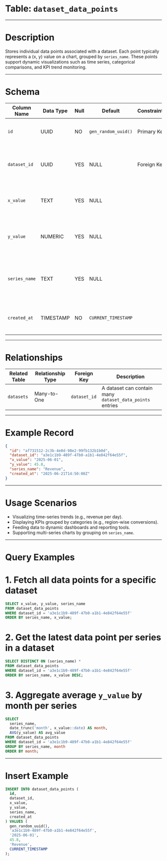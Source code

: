 # Table: `dataset_data_points`

---

# Description

Stores individual data points associated with a dataset. Each point typically represents a (x, y) value on a chart, grouped by `series_name`. These points support dynamic visualizations such as time series, categorical comparisons, and KPI trend monitoring.

---

# Schema

| Column Name   | Data Type | Null | Default             | Constraints | Description                                                     |
| ------------- | --------- | ---- | ------------------- | ----------- | --------------------------------------------------------------- |
| `id`          | UUID      | NO   | `gen_random_uuid()` | Primary Key | Unique identifier for the data point                            |
| `dataset_id`  | UUID      | YES  | NULL                | Foreign Key | References the dataset to which this data point belongs         |
| `x_value`     | TEXT      | YES  | NULL                |             | X-axis value (e.g., date, label, category name)                 |
| `y_value`     | NUMERIC   | YES  | NULL                |             | Y-axis value (e.g., a number associated with the `x_value`)     |
| `series_name` | TEXT      | YES  | NULL                |             | Name of the data series this point belongs to (e.g., "Revenue") |
| `created_at`  | TIMESTAMP | NO   | `CURRENT_TIMESTAMP` |             | Timestamp when this data point was created                      |

---

# Relationships

| Related Table | Relationship Type | Foreign Key  | Description                                              |
| ------------- | ----------------- | ------------ | -------------------------------------------------------- |
| `datasets`    | Many-to-One       | `dataset_id` | A dataset can contain many `dataset_data_points` entries |

---

# Example Record

```json
{
  "id": "af731512-2c3b-4e0d-98e2-99fb132b1b0d",
  "dataset_id": "a3e1c1b9-489f-47b0-a1b1-4e842f64e55f",
  "x_value": "2025-06-01",
  "y_value": 45.8,
  "series_name": "Revenue",
  "created_at": "2025-06-21T14:50:00Z"
}
```

---

# Usage Scenarios

* Visualizing time-series trends (e.g., revenue per day).
* Displaying KPIs grouped by categories (e.g., region-wise conversions).
* Feeding data to dynamic dashboards and reporting tools.
* Supporting multi-series charts by grouping on `series_name`.

---

# Query Examples

# 1. Fetch all data points for a specific dataset

```sql
SELECT x_value, y_value, series_name
FROM dataset_data_points
WHERE dataset_id = 'a3e1c1b9-489f-47b0-a1b1-4e842f64e55f'
ORDER BY series_name, x_value;
```

# 2. Get the latest data point per series in a dataset

```sql
SELECT DISTINCT ON (series_name) *
FROM dataset_data_points
WHERE dataset_id = 'a3e1c1b9-489f-47b0-a1b1-4e842f64e55f'
ORDER BY series_name, x_value DESC;
```

# 3. Aggregate average `y_value` by month per series

```sql
SELECT
  series_name,
  date_trunc('month', x_value::date) AS month,
  AVG(y_value) AS avg_value
FROM dataset_data_points
WHERE dataset_id = 'a3e1c1b9-489f-47b0-a1b1-4e842f64e55f'
GROUP BY series_name, month
ORDER BY month;
```

---

# Insert Example

```sql
INSERT INTO dataset_data_points (
  id,
  dataset_id,
  x_value,
  y_value,
  series_name,
  created_at
) VALUES (
  gen_random_uuid(),
  'a3e1c1b9-489f-47b0-a1b1-4e842f64e55f',
  '2025-06-01',
  45.8,
  'Revenue',
  CURRENT_TIMESTAMP
);
```